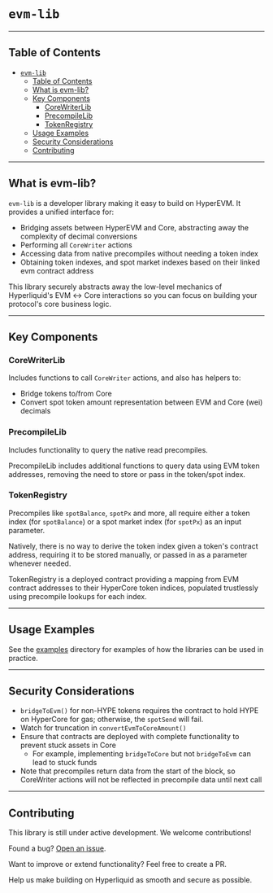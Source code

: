 # `evm-lib`

---

## Table of Contents

- [`evm-lib`](#evm-lib)
  - [Table of Contents](#table-of-contents)
  - [What is evm-lib?](#what-is-evm-lib)
  - [Key Components](#key-components)
    - [CoreWriterLib](#corewriterlib)
    - [PrecompileLib](#precompilelib)
    - [TokenRegistry](#tokenregistry)
  - [Usage Examples](#usage-examples)
  - [Security Considerations](#security-considerations)
  - [Contributing](#contributing)

---

## What is evm-lib?

`evm-lib` is a developer library making it easy to build on HyperEVM. It provides a unified interface for:

* Bridging assets between HyperEVM and Core, abstracting away the complexity of decimal conversions
* Performing all `CoreWriter` actions
* Accessing data from native precompiles without needing a token index
* Obtaining token indexes, and spot market indexes based on their linked evm contract address

This library securely abstracts away the low-level mechanics of Hyperliquid's EVM ↔ Core interactions so you can focus on building your protocol's core business logic.

---

## Key Components

### CoreWriterLib

Includes functions to call `CoreWriter` actions, and also has helpers to:

* Bridge tokens to/from Core
* Convert spot token amount representation between EVM and Core (wei) decimals

### PrecompileLib

Includes functionality to query the native read precompiles. 

PrecompileLib includes additional functions to query data using EVM token addresses, removing the need to store or pass in the token/spot index. 

### TokenRegistry

Precompiles like `spotBalance`, `spotPx` and more, all require either a token index (for `spotBalance`) or a spot market index (for `spotPx`) as an input parameter.

Natively, there is no way to derive the token index given a token's contract address, requiring it to be stored manually, or passed in as a parameter whenever needed.

TokenRegistry is a deployed contract providing a mapping from EVM contract addresses to their HyperCore token indices, populated trustlessly using precompile lookups for each index.

---

## Usage Examples

See the [examples](./src/examples/) directory for examples of how the libraries can be used in practice.

---

## Security Considerations

* `bridgeToEvm()` for non-HYPE tokens requires the contract to hold HYPE on HyperCore for gas; otherwise, the `spotSend` will fail.
* Watch for truncation in `convertEvmToCoreAmount()`
* Ensure that contracts are deployed with complete functionality to prevent stuck assets in Core
  * For example, implementing `bridgeToCore` but not `bridgeToEvm` can lead to stuck funds
* Note that precompiles return data from the start of the block, so CoreWriter actions will not be reflected in precompile data until next call

---

## Contributing
This library is still under active development. We welcome contributions!

Found a bug? [Open an issue](https://github.com/hyperliquid-dev/evm-lib/issues).

Want to improve or extend functionality? Feel free to create a PR.

Help us make building on Hyperliquid as smooth and secure as possible.
